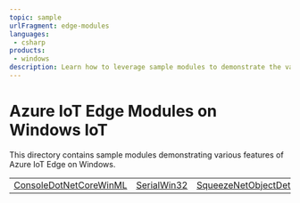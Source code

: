 ```yaml
---
topic: sample
urlFragment: edge-modules
languages:
 - csharp
products:
 - windows
description: Learn how to leverage sample modules to demonstrate the various features of Azure IoT Edge on Windows.
---
```


# Azure IoT Edge Modules on Windows IoT

This directory contains sample modules demonstrating various features of Azure IoT Edge on Windows.

<table>
 <tr>
  <td><a href="./ConsoleDotNetCoreWinML">ConsoleDotNetCoreWinML</a></td>
  <td><a href="./SerialWin32">SerialWin32</a></td>
  <td><a href="./SqueezeNetObjectDetection">SqueezeNetObjectDetection</a></td>
 </tr>
</table>
